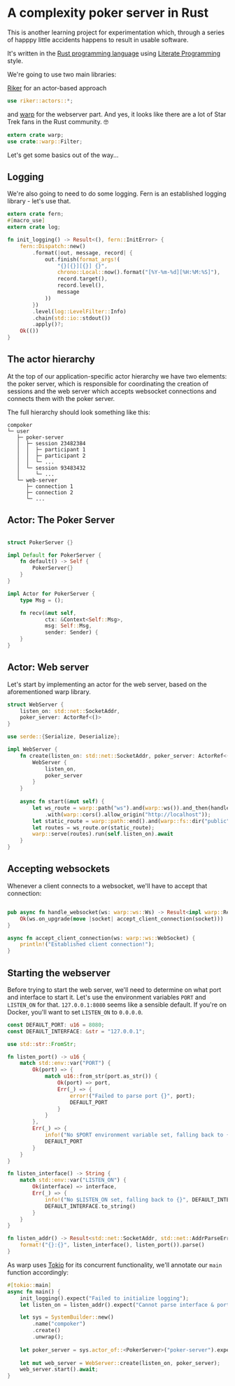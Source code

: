 # A complexity poker server in Rust

This is another learning project for experimentation which, through a series
of happpy little accidents happens to result in usable software.

It's written in the [Rust programming language](https://www.rust-lang.org/)
using [Literate Programming](https://en.wikipedia.org/wiki/Literate_programming)
style.

We're going to use two main libraries:

[Riker](https://riker.rs/) for an actor-based approach
```rust
use riker::actors::*;
```

and [warp](https://github.com/seanmonstar/warp) for the webserver part.
And yes, it looks like there are a lot of Star Trek fans in the Rust
community. 🤓

```rust
extern crate warp;
use crate::warp::Filter;
```

Let's get some basics out of the way...

## Logging
We're also going to need to do some logging. Fern is an established logging 
library - let's use that.

```rust
extern crate fern;
#[macro_use]
extern crate log;

fn init_logging() -> Result<(), fern::InitError> {
    fern::Dispatch::new()
        .format(|out, message, record| {
            out.finish(format_args!(
                "{}[{}][{}] {}",
                chrono::Local::now().format("[%Y-%m-%d][%H:%M:%S]"),
                record.target(),
                record.level(),
                message
            ))
        })
        .level(log::LevelFilter::Info)
        .chain(std::io::stdout())
        .apply()?;
    Ok(())
}
```

## The actor hierarchy

At the top of our application-specific actor hierarchy we have two elements:
the poker server, which is responsible for coordinating the creation of
sessions and the web server which accepts websocket connections and connects
them with the poker server.

The full hierarchy should look something like this:

```
compoker
└─ user
   ├─ poker-server
   │  ├─ session 23482384
   │  │  ├─ participant 1
   │  │  ├─ participant 2
   │  │  └─ ...
   │  └─ session 93483432
   │     └─ ...
   └─ web-server
      ├─ connection 1
      ├─ connection 2
      └─ ...
```

## Actor: The Poker Server

```rust

struct PokerServer {}

impl Default for PokerServer {
    fn default() -> Self {
        PokerServer{}
    }
}

impl Actor for PokerServer {
    type Msg = ();

    fn recv(&mut self,
            ctx: &Context<Self::Msg>,
            msg: Self::Msg,
            sender: Sender) {
    }
}
```

## Actor: Web server

Let's start by implementing an actor for the web server, based on the
aforementioned warp library.

```rust
struct WebServer {
    listen_on: std::net::SocketAddr,
    poker_server: ActorRef<()>
}

use serde::{Serialize, Deserialize};

impl WebServer {
    fn create(listen_on: std::net::SocketAddr, poker_server: ActorRef<()>) -> Self {
        WebServer {
            listen_on,
            poker_server
        }
    }
    
    async fn start(&mut self) {
        let ws_route = warp::path("ws").and(warp::ws()).and_then(handle_websocket)
            .with(warp::cors().allow_origin("http://localhost"));
        let static_route = warp::path::end().and(warp::fs::dir("public"));
        let routes = ws_route.or(static_route);
        warp::serve(routes).run(self.listen_on).await
    }
}
```


## Accepting websockets

Whenever a client connects to a websocket, we'll have to accept that
connection:

```rust

pub async fn handle_websocket(ws: warp::ws::Ws) -> Result<impl warp::Reply, std::convert::Infallible> {
    Ok(ws.on_upgrade(move |socket| accept_client_connection(socket)))
}

async fn accept_client_connection(ws: warp::ws::WebSocket) {
    println!("Established client connection!");
}
```

## Starting the webserver

Before trying to start the web server, we'll need to determine on what port
and interface to start it. Let's use the environment variables `PORT` and
`LISTEN_ON` for that. `127.0.0.1:8080` seems like a sensible default.
If you're on Docker, you'll want to set `LISTEN_ON` to `0.0.0.0`.

```rust
const DEFAULT_PORT: u16 = 8080;
const DEFAULT_INTERFACE: &str = "127.0.0.1";

use std::str::FromStr;

fn listen_port() -> u16 {
    match std::env::var("PORT") {
        Ok(port) => {
            match u16::from_str(port.as_str()) {
                Ok(port) => port,
                Err(_) => {
                    error!("Failed to parse port {}", port);
                    DEFAULT_PORT
                }
            }
        },
        Err(_) => {
            info!("No $PORT environment variable set, falling back to {}", DEFAULT_PORT);
            DEFAULT_PORT
        }
    }
}

fn listen_interface() -> String {
    match std::env::var("LISTEN_ON") {
        Ok(interface) => interface,
        Err(_) => {
            info!("No $LISTEN_ON set, falling back to {}", DEFAULT_INTERFACE);
            DEFAULT_INTERFACE.to_string()
        }
    }
}

fn listen_addr() -> Result<std::net::SocketAddr, std::net::AddrParseError> {
    format!("{}:{}", listen_interface(), listen_port()).parse()
}
```

As warp uses [Tokio](https://tokio.rs/) for its concurrent functionality,
we'll annotate  our `main` function accordingly:

```rust
#[tokio::main]
async fn main() {
    init_logging().expect("Failed to initialize logging");
    let listen_on = listen_addr().expect("Cannot parse interface & port configuration");

    let sys = SystemBuilder::new()
        .name("compoker")
        .create()
        .unwrap();
    
    let poker_server = sys.actor_of::<PokerServer>("poker-server").expect("Failed to start poker server");
    
    let mut web_server = WebServer::create(listen_on, poker_server);
    web_server.start().await;
}
```
